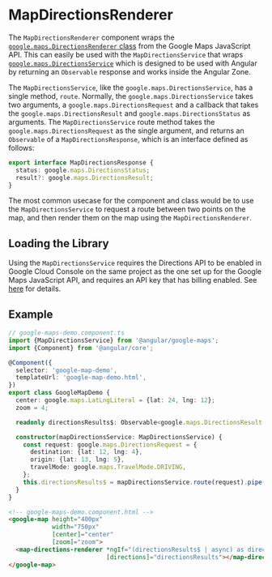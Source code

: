 # MapDirectionsRenderer

The `MapDirectionsRenderer` component wraps the [`google.maps.DirectionsRenderer` class](https://developers.google.com/maps/documentation/javascript/reference/directions#DirectionsRenderer) from the Google Maps JavaScript API. This can easily be used with the `MapDirectionsService` that wraps [`google.maps.DirectionsService`](https://developers.google.com/maps/documentation/javascript/reference/directions#DirectionsService) which is designed to be used with Angular by returning an `Observable` response and works inside the Angular Zone.

The `MapDirectionsService`, like the `google.maps.DirectionsService`, has a single method, `route`. Normally, the `google.maps.DirectionsService` takes two arguments, a `google.maps.DirectionsRequest` and a callback that takes the `google.maps.DirectionsResult` and `google.maps.DirectionsStatus` as arguments. The `MapDirectionsService` route method takes the `google.maps.DirectionsRequest` as the single argument, and returns an `Observable` of a `MapDirectionsResponse`, which is an interface defined as follows:

```typescript
export interface MapDirectionsResponse {
  status: google.maps.DirectionsStatus;
  result?: google.maps.DirectionsResult;
}
```

The most common usecase for the component and class would be to use the `MapDirectionsService` to request a route between two points on the map, and then render them on the map using the `MapDirectionsRenderer`.

## Loading the Library

Using the `MapDirectionsService` requires the Directions API to be enabled in Google Cloud Console on the same project as the one set up for the Google Maps JavaScript API, and requires an API key that has billing enabled. See [here](https://developers.google.com/maps/documentation/javascript/directions#GetStarted) for details.

## Example

```typescript
// google-maps-demo.component.ts
import {MapDirectionsService} from '@angular/google-maps';
import {Component} from '@angular/core';

@Component({
  selector: 'google-map-demo',
  templateUrl: 'google-map-demo.html',
})
export class GoogleMapDemo {
  center: google.maps.LatLngLiteral = {lat: 24, lng: 12};
  zoom = 4;

  readonly directionsResults$: Observable<google.maps.DirectionsResult|undefined>;

  constructor(mapDirectionsService: MapDirectionsService) {
    const request: google.maps.DirectionsRequest = {
      destination: {lat: 12, lng: 4},
      origin: {lat: 13, lng: 5},
      travelMode: google.maps.TravelMode.DRIVING,
    };
    this.directionsResults$ = mapDirectionsService.route(request).pipe(map(response => response.result));
  }
}
```

```html
<!-- google-maps-demo.component.html -->
<google-map height="400px"
            width="750px"
            [center]="center"
            [zoom]="zoom">
  <map-directions-renderer *ngIf="(directionsResults$ | async) as directionsResults"
                           [directions]="directionsResults"></map-directions-renderer>
</google-map>
```
